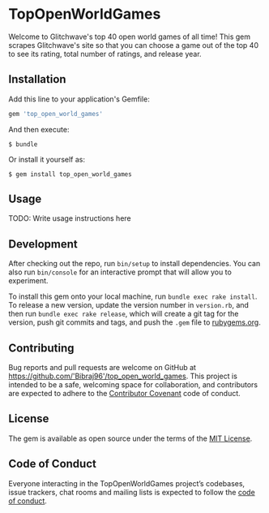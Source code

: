 # TopOpenWorldGames

Welcome to Glitchwave's top 40 open world games of all time! This gem scrapes Glitchwave's site so that you can choose a game out of the top 40 to see its rating, total number of ratings, and release year.

## Installation

Add this line to your application's Gemfile:

```ruby
gem 'top_open_world_games'
```

And then execute:

    $ bundle

Or install it yourself as:

    $ gem install top_open_world_games

## Usage

TODO: Write usage instructions here

## Development

After checking out the repo, run `bin/setup` to install dependencies. You can also run `bin/console` for an interactive prompt that will allow you to experiment.

To install this gem onto your local machine, run `bundle exec rake install`. To release a new version, update the version number in `version.rb`, and then run `bundle exec rake release`, which will create a git tag for the version, push git commits and tags, and push the `.gem` file to [rubygems.org](https://rubygems.org).

## Contributing

Bug reports and pull requests are welcome on GitHub at https://github.com/'Bibraj96'/top_open_world_games. This project is intended to be a safe, welcoming space for collaboration, and contributors are expected to adhere to the [Contributor Covenant](http://contributor-covenant.org) code of conduct.

## License

The gem is available as open source under the terms of the [MIT License](https://opensource.org/licenses/MIT).

## Code of Conduct

Everyone interacting in the TopOpenWorldGames project’s codebases, issue trackers, chat rooms and mailing lists is expected to follow the [code of conduct](https://github.com/'Bibraj96'/top_open_world_games/blob/master/CODE_OF_CONDUCT.md).

